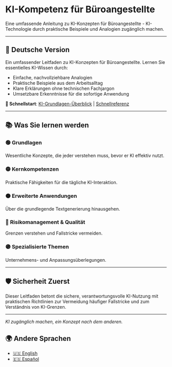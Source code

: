 # KI-Kompetenz für Büroangestellte

Eine umfassende Anleitung zu KI-Konzepten für Büroangestellte - KI-Technologie durch praktische Beispiele und Analogien zugänglich machen.

---

## 📖 Deutsche Version

Ein umfassender Leitfaden zu KI-Konzepten für Büroangestellte. Lernen Sie essentielles KI-Wissen durch:
- Einfache, nachvollziehbare Analogien
- Praktische Beispiele aus dem Arbeitsalltag
- Klare Erklärungen ohne technischen Fachjargon
- Umsetzbare Erkenntnisse für die sofortige Anwendung

**🚀 Schnellstart**: [KI-Grundlagen-Überblick](./de/ai-basics-overview.md) | [Schnellreferenz](./de/quick-reference-cheat-sheet.md)

---

## 📚 Was Sie lernen werden

### 🟢 **Grundlagen**
Wesentliche Konzepte, die jeder verstehen muss, bevor er KI effektiv nutzt.

### 🟡 **Kernkompetenzen** 
Praktische Fähigkeiten für die tägliche KI-Interaktion.

### 🟠 **Erweiterte Anwendungen**
Über die grundlegende Textgenerierung hinausgehen.

### 🔴 **Risikomanagement & Qualität**
Grenzen verstehen und Fallstricke vermeiden.

### 🟣 **Spezialisierte Themen**
Unternehmens- und Anpassungsüberlegungen.

---

## 🛡️ Sicherheit Zuerst

Dieser Leitfaden betont die sichere, verantwortungsvolle KI-Nutzung mit praktischen Richtlinien zur Vermeidung häufiger Fallstricke und zum Verständnis von KI-Grenzen.

---

*KI zugänglich machen, ein Konzept nach dem anderen.*

## 🌍 Andere Sprachen

- [🇺🇸 English](./README-en.md)
- [🇪🇸 Español](./README-es.md)